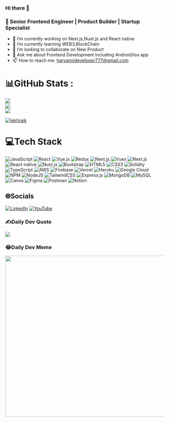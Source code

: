 ### Hi there 👋
### 🚀 Senior Frontend Engineer | Product Builder | Startup Specialist

- 🔭 I’m currently working on Next.js,Nuxt.js and React native
- 🌱 I’m currently learning WEB3,BlockChain
- 👯 I’m looking to collaborate on New Product
- 💬 Ask me about Frontend Development including Android/ios app
- 📫 How to reach me: haryanvideveloper777@gmail.com


# 📊GitHub Stats :
![](https://github-readme-stats.vercel.app/api?username=Lekhrajk&&show_icons=true&bg_color=#072F41&theme=flag-india&hide_border=true&include_all_commits=true&count_private=true)<br/>
![](https://github-readme-streak-stats.herokuapp.com/?user=Lekhrajk&theme=flag-india&hide_border=true)<br/>
![](https://github-readme-stats.vercel.app/api/top-langs/?username=Lekhrajk&theme=flag-india&hide_border=true&include_all_commits=true&count_private=true&layout=compact)

<p align="left"> <a href="https://github.com/ryo-ma/github-profile-trophy"><img src="https://github-profile-trophy.vercel.app/?username=lekhrajk" alt="lekhrajk" /></a> </p>

# 💻Tech Stack
![JavaScript](https://img.shields.io/badge/javascript-%23323330.svg?style=for-the-badge&logo=javascript&logoColor=%23F7DF1E) ![React](https://img.shields.io/badge/react-%2320232a.svg?style=for-the-badge&logo=react&logoColor=%2361DAFB)  ![Vue.js](https://img.shields.io/badge/vuejs-%2335495e.svg?style=for-the-badge&logo=vuedotjs&logoColor=%234FC08D) ![Redux](https://img.shields.io/badge/redux-%23593d88.svg?style=for-the-badge&logo=redux&logoColor=white) ![Next.js](https://img.shields.io/badge/next.js-%23000000.svg?style=for-the-badge&logo=next.js&logoColor=white)  ![Vuex](https://img.shields.io/badge/vuex-%23593d88.svg?style=for-the-badge&logo=vuex&logoColor=white) ![Next.js](https://img.shields.io/badge/next.js-%23000000.svg?style=for-the-badge&logo=next.js&logoColor=white) ![React-native](https://img.shields.io/badge/react-native-%2320232a.svg?style=for-the-badge&logo=react-native&logoColor=%2361DAFB) ![Nuxt.js](https://img.shields.io/badge/nuxt.js-%23000000.svg?style=for-the-badge&logo=nuxt.js&logoColor=white) ![Bootstrap](https://img.shields.io/badge/bootstrap-%2300f.svg?style=for-the-badge&logo=bootstrap&logoColor=white) ![HTML5](https://img.shields.io/badge/html-02303A.svg?style=for-the-badge&logo=Html5&logoColor=white) ![CSS3](https://img.shields.io/badge/css-%235835CC.svg?style=for-the-badge&logo=css3&logoColor=white) ![Solidity](https://img.shields.io/badge/Solidity-%23363636.svg?style=for-the-badge&logo=solidity&logoColor=white) ![TypeScript](https://img.shields.io/badge/typescript-%23007ACC.svg?style=for-the-badge&logo=typescript&logoColor=white)  ![AWS](https://img.shields.io/badge/AWS-%23FF9900.svg?style=for-the-badge&logo=amazon-aws&logoColor=white) ![Firebase](https://img.shields.io/badge/firebase-%23039BE5.svg?style=for-the-badge&logo=firebase) ![Vercel](https://img.shields.io/badge/vercel-%23000000.svg?style=for-the-badge&logo=vercel&logoColor=white)  ![Heroku](https://img.shields.io/badge/heroku-%23430098.svg?style=for-the-badge&logo=heroku&logoColor=white) ![Google Cloud](https://img.shields.io/badge/Google%20Cloud-%234285F4.svg?style=for-the-badge&logo=google-cloud&logoColor=white)  ![NPM](https://img.shields.io/badge/NPM-%23000000.svg?style=for-the-badge&logo=npm&logoColor=white) ![NodeJS](https://img.shields.io/badge/node.js-6DA55F?style=for-the-badge&logo=node.js&logoColor=white) ![TailwindCSS](https://img.shields.io/badge/tailwindcss-%2338B2AC.svg?style=for-the-badge&logo=tailwind-css&logoColor=white)  ![Express.js](https://img.shields.io/badge/express.js-%23404d59.svg?style=for-the-badge&logo=express&logoColor=%2361DAFB) ![MongoDB](https://img.shields.io/badge/MongoDB-%234ea94b.svg?style=for-the-badge&logo=mongodb&logoColor=white) ![MySQL](https://img.shields.io/badge/mysql-%2300f.svg?style=for-the-badge&logo=mysql&logoColor=white) ![Canva](https://img.shields.io/badge/Canva-%2300C4CC.svg?style=for-the-badge&logo=Canva&logoColor=white) 	![Figma](https://img.shields.io/badge/figma-%23F24E1E.svg?style=for-the-badge&logo=figma&logoColor=white) ![Postman](https://img.shields.io/badge/Postman-FF6C37?style=for-the-badge&logo=postman&logoColor=white) ![Notion](https://img.shields.io/badge/Notion-%23000000.svg?style=for-the-badge&logo=notion&logoColor=white)


## 🌐Socials
[![LinkedIn](https://img.shields.io/badge/LinkedIn-%230077B5.svg?logo=linkedin&logoColor=white)](https://www.linkedin.com/in/lekhraj-kashyap-b1aa15139/) [![YouTube](https://img.shields.io/badge/YouTube-%23FF0000.svg?logo=YouTube&logoColor=white)](https://www.youtube.com/channel/UCDGDXevsQo67KVkmjrd9ruQ/featured) 


### ✍️Daily Dev Quote
![](https://quotes-github-readme.vercel.app/api?type=horizontal&theme=radical)

### 😂Daily Dev Meme
<img src="https://random-memer.herokuapp.com/" width="512px"/>
